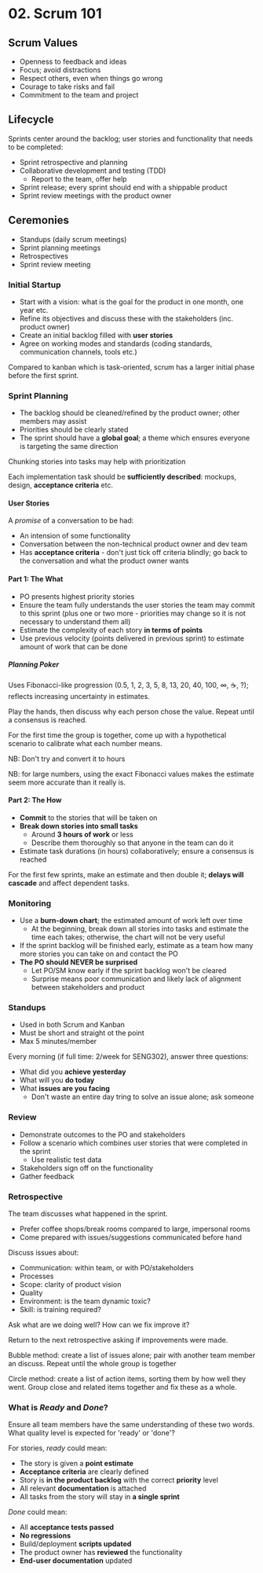 # 02. Scrum 101

## Scrum Values

- Openness to feedback and ideas
- Focus; avoid distractions
- Respect others, even when things go wrong
- Courage to take risks and fail
- Commitment to the team and project

## Lifecycle

Sprints center around the backlog; user stories and functionality that needs to be completed:

- Sprint retrospective and planning
- Collaborative development and testing (TDD)
  - Report to the team, offer help
- Sprint release; every sprint should end with a shippable product
- Sprint review meetings with the product owner

## Ceremonies

- Standups (daily scrum meetings)
- Sprint planning meetings
- Retrospectives
- Sprint review meeting

### Initial Startup

- Start with a vision: what is the goal for the product in one month, one year etc.
- Refine its objectives and discuss these with the stakeholders (inc. product owner)
- Create an initial backlog filled with **user stories**
- Agree on working modes and standards (coding standards, communication channels, tools etc.)

Compared to kanban which is task-oriented, scrum has a larger initial phase before the first sprint.

### Sprint Planning

- The backlog should be cleaned/refined by the product owner; other members may assist
- Priorities should be clearly stated
- The sprint should have a **global goal**; a theme which ensures everyone is targeting the same direction

Chunking stories into tasks may help with prioritization

Each implementation task should be **sufficiently described**: mockups, design, **acceptance criteria** etc.

#### User Stories

A *promise* of a conversation to be had:

- An intension of some functionality
- Conversation between the non-technical product owner and dev team
- Has **acceptance criteria** - don't just tick off criteria blindly; go back to the conversation and what the product owner wants

#### Part 1: The What

- PO presents highest priority stories
- Ensure the team fully understands the user stories the team may commit to this sprint (plus one or two more - priorities may change so it is not necessary to understand them all)
- Estimate the complexity of each story **in terms of points**
- Use previous velocity (points delivered in previous sprint) to estimate amount of work that can be done

##### Planning Poker

Uses Fibonacci-like progression (0.5, 1, 2, 3, 5, 8, 13, 20, 40, 100, ∞, ☕, ?); reflects increasing uncertainty in estimates.

Play the hands, then discuss why each person chose the value. Repeat until a consensus is reached.

For the first time the group is together, come up with a hypothetical scenario to calibrate what each number means.

NB: Don't try and convert it to hours

NB: for large numbers, using the exact Fibonacci values makes the estimate seem more accurate than it really is.

#### Part 2: The How

- **Commit** to the stories that will be taken on
- **Break down stories into small tasks**
  - Around **3 hours of work** or less
  - Describe them thoroughly so that anyone in the team can do it
- Estimate task durations (in hours) collaboratively; ensure a consensus is reached

For the first few sprints, make an estimate and then double it; **delays will cascade** and affect dependent tasks.

### Monitoring

<!--- Spikes should be time-boxed - at the end of some fixed amount of time, progress should be reported
-->

- Use a **burn-down chart**; the estimated amount of work left over time
  - At the beginning, break down all stories into tasks and estimate the time each takes; otherwise, the chart will not be very useful
- If the sprint backlog will be finished early, estimate as a team how many more stories you can take on and contact the PO
- **The PO should NEVER be surprised**
  - Let PO/SM know early if the sprint backlog won't be cleared
  - Surprise means poor communication and likely lack of alignment between stakeholders and product

### Standups

- Used in both Scrum and Kanban
- Must be short and straight ot the point
- Max 5 minutes/member

Every morning (if full time: 2/week for SENG302), answer three questions:

- What did you **achieve yesterday**
- What will you **do today**
- What **issues are you facing**
  - Don't waste an entire day tring to solve an issue alone; ask someone

### Review

- Demonstrate outcomes to the PO and stakeholders
- Follow a scenario which combines user stories that were completed in the sprint
  - Use realistic test data
- Stakeholders sign off on the functionality
- Gather feedback

### Retrospective

The team discusses what happened in the sprint.

- Prefer coffee shops/break rooms compared to large, impersonal rooms
- Come prepared with issues/suggestions communicated before hand

Discuss issues about:

- Communication: within team, or with PO/stakeholders
- Processes
- Scope: clarity of product vision
- Quality
- Environment: is the team dynamic toxic?
- Skill: is training required?

Ask what are we doing well? How can we fix improve it?

Return to the next retrospective asking if improvements were made.

Bubble method: create a list of issues alone; pair with another team member an discuss. Repeat until the whole group is together

Circle method: create a list of action items, sorting them by how well they went. Group close and related items together and fix these as a whole.

### What is *Ready* and *Done*?

Ensure all team members have the same understanding of these two words. What quality level is expected for 'ready' or 'done'?

For stories, *ready* could mean:

- The story is given a **point estimate**
- **Acceptance criteria** are clearly defined
- Story is **in the product backlog** with the correct **priority** level
- All relevant **documentation** is attached
- All tasks from the story will stay in **a single sprint**

*Done* could mean:

- All **acceptance tests passed**
- **No regressions**
- Build/deployment **scripts updated**
- The product owner has **reviewed** the functionality
- **End-user documentation** updated
